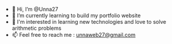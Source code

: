 - 👋 Hi, I’m @Unna27
- 🌱 I’m currently learning to build my portfolio website
- 👀 I'm interested in learning new technologies and love to solve arithmetic problems
- 📫 Feel free to reach me : <a href="mailto:unnaweb27@gmail.com">unnaweb27@gmail.com</a>

<!---
Unna27/Unna27 is a ✨ special ✨ repository because its `README.md` (this file) appears on your GitHub profile.
You can click the Preview link to take a look at your changes.
--->
